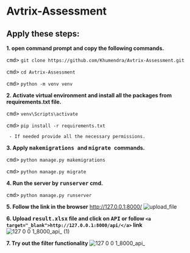 # Avtrix-Assessment

## Apply these steps:

**1. open command prompt and copy the following commands.**

<kbd>cmd></kbd> `git clone https://github.com/Khumendra/Avtrix-Assessment.git`

<kbd>cmd></kbd> `cd Avtrix-Assessment`

<kbd>cmd></kbd> `python -m venv venv`


**2. Activate virtual environment and install all the packages from requirements.txt file.**

<kbd>cmd></kbd> `venv\Scripts\activate`

<kbd>cmd></kbd> `pip install -r requirements.txt` 

     - If needed provide all the necessary permissions.
     
**3. Apply <kbd> makemigrations </kbd> and <kbd> migrate </kbd> commands.**

<kbd>cmd></kbd> `python manage.py makemigrations`

<kbd>cmd></kbd> `python manage.py migrate`

**4. Run the server by <kbd>runserver</kbd> cmd.**

<kbd>cmd></kbd> `python manage.py runserver`


**5. Follow the link in the browser**
<a target="_blank">http://127.0.0.1:8000/</a>
![upload_file](https://user-images.githubusercontent.com/44583461/201731119-c2cf9f6a-525a-4012-8c85-ad3bc2991940.PNG)


**6. Upload <kbd>result.xlsx</kbd> file and click on <kbd>API</kbd> or follow `<a target="_blank">http://127.0.0.1:8000/api/</a>`  link**
![127 0 0 1_8000_api_ (1)](https://user-images.githubusercontent.com/44583461/201734962-c906d817-702d-41fb-b493-bf3fcc9ffad6.png)

**7. Try out the filter functionality**
![127 0 0 1_8000_api_](https://user-images.githubusercontent.com/44583461/201733432-69b139fd-e327-4b51-9404-f1c6aefc95cc.png)

